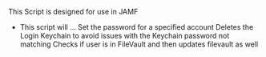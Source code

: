 This Script is designed for use in JAMF

   - This script will ...
       Set the password for a specified account
       Deletes the Login Keychain to avoid issues with the Keychain password not matching
       Checks if user is in FileVault and then updates filevault as well
